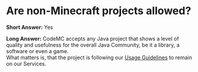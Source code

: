 # Are non-Minecraft projects allowed?

**Short Answer:** Yes

**Long Answer:** CodeMC accepts any Java project that shows a level of quality and usefulness for the overall Java Community, be it a library, a software or even a game.  
What matters is, that the project is following our [Usage Guidelines](../usage-guidelines.md) to remain on our Services.
